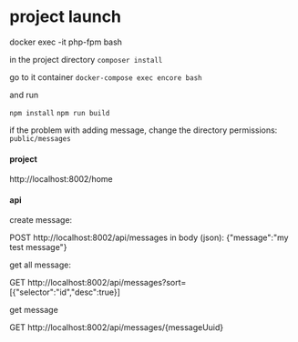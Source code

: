 # project launch

docker exec -it php-fpm bash

in the project directory
`composer install`

go to it container
`docker-compose exec encore bash`

and run

`npm install`
`npm run build`

if the problem with adding message, change the directory permissions:
`public/messages`

#### project

http://localhost:8002/home

#### api

create message:

POST http://localhost:8002/api/messages
in body (json): {"message":"my test message"}

get all message:

GET http://localhost:8002/api/messages?sort=[{"selector":"id","desc":true}]

get message

GET http://localhost:8002/api/messages/{messageUuid}